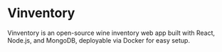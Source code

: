 # Vinventory
Vinventory is an open-source wine inventory web app built with React, Node.js, and MongoDB, deployable via Docker for easy setup.
